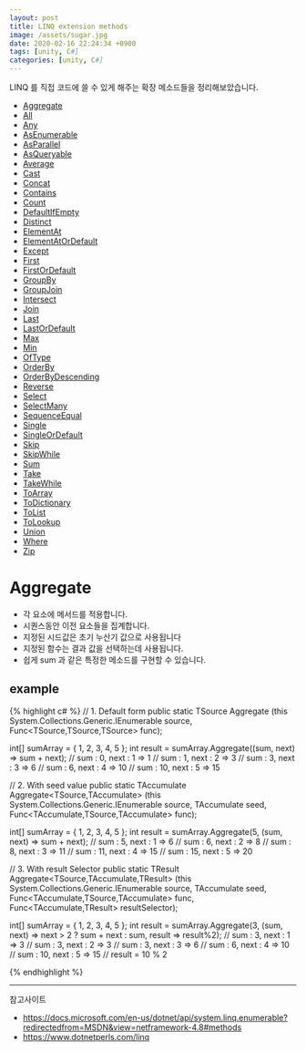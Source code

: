 ```yaml
---
layout: post
title: LINQ extension methods
image: /assets/sugar.jpg
date: 2020-02-16 22:24:34 +0900
tags: [unity, C#]
categories: [unity, C#]
---
```


LINQ 를 직접 코드에 쓸 수 있게 해주는 확장 메소드들을 정리해보았습니다.

- [Aggregate](#aggregate)
- [All](#all)
- [Any](#any)
- [AsEnumerable](#asEnumerable)
- [AsParallel](#asParallel)
- [AsQueryable](#asQueryable)
- [Average](#average)
- [Cast](#cast)
- [Concat](#concat)
- [Contains](#contains)
- [Count](#count)
- [DefaultIfEmpty](#defaultIfEmpty)
- [Distinct](#distinct)
- [ElementAt](#elementAt)
- [ElementAtOrDefault](#elementAtOrDefault)
- [Except](#except)
- [First](#first)
- [FirstOrDefault](#firstOrDefault)
- [GroupBy](#groupBy)
- [GroupJoin](#groupJoin)
- [Intersect](#intersect)
- [Join](#join)
- [Last](#last)
- [LastOrDefault](#lastOrDefault)
- [Max](#max)
- [Min](#min)
- [OfType](#ofType)
- [OrderBy](#orderBy)
- [OrderByDescending](#orderByDescending)
- [Reverse](#reverse)
- [Select](#select)
- [SelectMany](#selectMany)
- [SequenceEqual](#sequenceEqual)
- [Single](#single)
- [SingleOrDefault](#singleOrDefault)
- [Skip](#skip)
- [SkipWhile](#skipWhile)
- [Sum](#sum)
- [Take](#take)
- [TakeWhile](#takeWhile)
- [ToArray](#toArray)
- [ToDictionary](#toDictionary)
- [ToList](#toList)
- [ToLookup](#toLookup)
- [Union](#union)
- [Where](#where)
- [Zip](#zip)

# Aggregate

- 각 요소에 메서드를 적용합니다.
- 시퀀스동안 이전 요소들을 집계합니다.
- 지정된 시드값은 초기 누산기 값으로 사용됩니다
- 지정된 함수는 결과 값을 선택하는데 사용됩니다.
- 쉽게 sum 과 같은 특정한 메소드를 구현할 수 있습니다.

## example

{% highlight c# %}
// 1. Default form
public static TSource Aggregate<TSource> (this System.Collections.Generic.IEnumerable<TSource> source, Func<TSource,TSource,TSource> func);

int[] sumArray = { 1, 2, 3, 4, 5 };
int result = sumArray.Aggregate((sum, next) => sum + next);
// sum : 0, next : 1 => 1
// sum : 1, next : 2 => 3
// sum : 3, next : 3 => 6
// sum : 6, next : 4 => 10
// sum : 10, next : 5 => 15

// 2. With seed value
public static TAccumulate Aggregate<TSource,TAccumulate> (this System.Collections.Generic.IEnumerable<TSource> source, TAccumulate seed, Func<TAccumulate,TSource,TAccumulate> func);

int[] sumArray = { 1, 2, 3, 4, 5 };
int result = sumArray.Aggregate(5, (sum, next) => sum + next);
// sum : 5, next : 1 => 6
// sum : 6, next : 2 => 8
// sum : 8, next : 3 => 11
// sum : 11, next : 4 => 15
// sum : 15, next : 5 => 20

// 3. With result Selector
public static TResult Aggregate<TSource,TAccumulate,TResult> (this System.Collections.Generic.IEnumerable<TSource> source, TAccumulate seed, Func<TAccumulate,TSource,TAccumulate> func, Func<TAccumulate,TResult> resultSelector);

int[] sumArray = { 1, 2, 3, 4, 5 };
int result = sumArray.Aggregate(3, (sum, next) => next > 2 ? sum + next : sum, result => result%2);
// sum : 3, next : 1 => 3
// sum : 3, next : 2 => 3
// sum : 3, next : 3 => 6
// sum : 6, next : 4 => 10
// sum : 10, next : 5 => 15
// result = 10 % 2

{% endhighlight %}


---
참고사이트
- https://docs.microsoft.com/en-us/dotnet/api/system.linq.enumerable?redirectedfrom=MSDN&view=netframework-4.8#methods
- https://www.dotnetperls.com/linq
